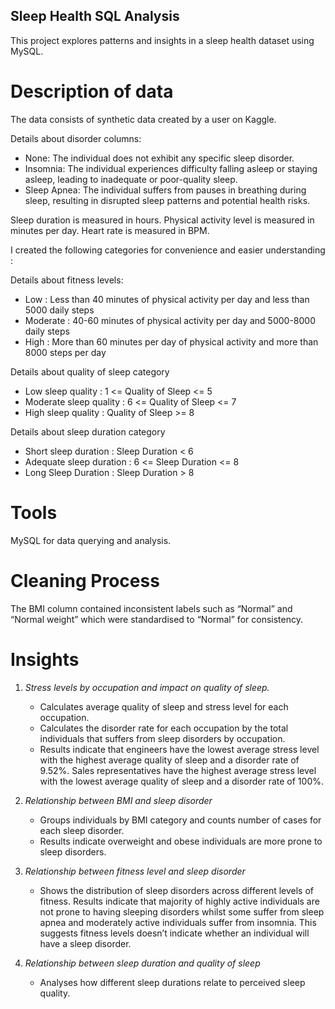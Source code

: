 ## Sleep Health SQL Analysis
This project explores patterns and insights in a sleep health dataset using MySQL.

# Description of data
The data consists of synthetic data created by a user on Kaggle.

Details about disorder columns:
- None: The individual does not exhibit any specific sleep disorder.
- Insomnia: The individual experiences difficulty falling asleep or staying asleep, leading to inadequate or poor-quality sleep.
- Sleep Apnea: The individual suffers from pauses in breathing during sleep, resulting in disrupted sleep patterns and potential health risks.

Sleep duration is measured in hours.
Physical activity level is measured in minutes per day.
Heart rate is measured in BPM.

I created the following categories for convenience and easier understanding :

Details about fitness levels: 
- Low :  Less than 40 minutes of physical activity per day and less than 5000 daily steps
- Moderate : 40-60 minutes of physical activity per day and 5000-8000 daily steps
- High : More than 60 minutes per day of physical activity and more than 8000 steps per day

Details about quality of sleep category
- Low sleep quality : 1 <= Quality of Sleep <= 5 
- Moderate sleep quality : 6 <= Quality of Sleep <= 7 
- High sleep quality : Quality of Sleep >= 8 

Details about sleep duration category
- Short sleep duration : Sleep Duration < 6 
- Adequate sleep duration : 6 <= Sleep Duration <= 8 
- Long Sleep Duration : Sleep Duration > 8 


# Tools
MySQL for data querying and analysis.

# Cleaning Process
The BMI column contained inconsistent labels such as “Normal” and “Normal weight” which were standardised to “Normal” for consistency.

# Insights
1. *Stress levels by occupation and impact on quality of sleep.*
	- Calculates average quality of sleep and stress level for each occupation.
	- Calculates the disorder rate for each occupation by the total individuals that suffers from sleep disorders by occupation.
	- Results indicate that engineers have the lowest average stress level with the highest average quality of sleep and a disorder rate of 9.52%. Sales representatives have the 		highest average stress level with the lowest average quality of sleep and a disorder rate of 100%.

2. *Relationship between BMI and  sleep disorder*
	- Groups individuals by BMI category and counts number of cases for each sleep disorder.
	- Results indicate overweight and obese individuals are more prone to sleep disorders.

3.  *Relationship between fitness level and sleep disorder*
	- Shows the distribution of sleep disorders across different levels of fitness. Results indicate that majority of highly active individuals are not prone to having sleeping 		disorders whilst some suffer from sleep apnea and moderately active individuals suffer from insomnia. This suggests fitness levels doesn’t indicate whether an individual will 		have a sleep disorder.

4. *Relationship between sleep duration and quality of sleep*
	- Analyses how different sleep durations relate to perceived sleep quality.




